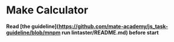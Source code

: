 # Make Calculator
**Read [the guideline](https://github.com/mate-academy/js_task-guideline/blob/mnpm run lintaster/README.md) before start**
